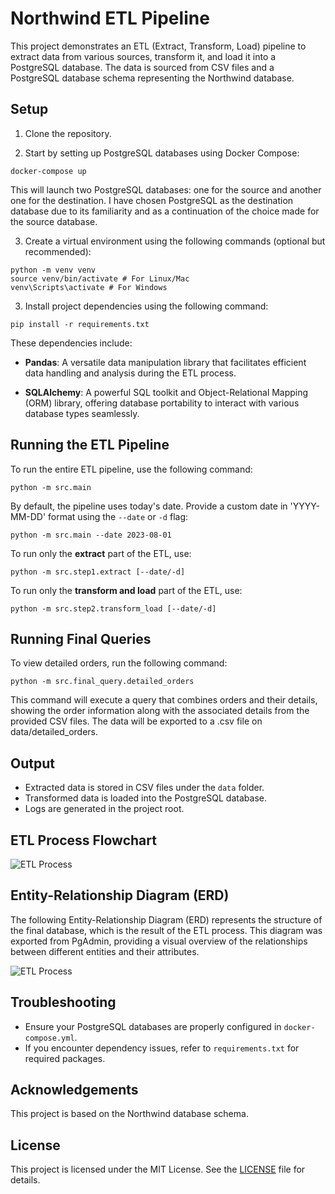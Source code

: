 # Northwind ETL Pipeline

This project demonstrates an ETL (Extract, Transform, Load) pipeline to extract data from various sources, transform it, and load it into a PostgreSQL database. The data is sourced from CSV files and a PostgreSQL database schema representing the Northwind database.

## Setup

1. Clone the repository.

2. Start by setting up PostgreSQL databases using Docker Compose:

```
docker-compose up
```

This will launch two PostgreSQL databases: one for the source and another one for the destination. I have chosen PostgreSQL as the destination database due to its familiarity and as a continuation of the choice made for the source database.

3. Create a virtual environment using the following commands (optional but recommended):

```
python -m venv venv
source venv/bin/activate # For Linux/Mac
venv\Scripts\activate # For Windows
```

3. Install project dependencies using the following command:

```
pip install -r requirements.txt
```

These dependencies include:

- **Pandas**: A versatile data manipulation library that facilitates efficient data handling and analysis during the ETL process.

- **SQLAlchemy**: A powerful SQL toolkit and Object-Relational Mapping (ORM) library, offering database portability to interact with various database types seamlessly.

## Running the ETL Pipeline

To run the entire ETL pipeline, use the following command:

```
python -m src.main
```

By default, the pipeline uses today's date. Provide a custom date in 'YYYY-MM-DD' format using the `--date` or `-d` flag:

```
python -m src.main --date 2023-08-01
```

To run only the **extract** part of the ETL, use:

```
python -m src.step1.extract [--date/-d]
```

To run only the **transform and load** part of the ETL, use:

```
python -m src.step2.transform_load [--date/-d]
```

## Running Final Queries

To view detailed orders, run the following command:

```
python -m src.final_query.detailed_orders
```

This command will execute a query that combines orders and their details, showing the order information along with the associated details from the provided CSV files. The data will be exported to a .csv file on data/detailed_orders.

## Output

- Extracted data is stored in CSV files under the `data` folder.
- Transformed data is loaded into the PostgreSQL database.
- Logs are generated in the project root.

## ETL Process Flowchart

![ETL Process](https://ibb.co/RbhZGfj)

## Entity-Relationship Diagram (ERD)

The following Entity-Relationship Diagram (ERD) represents the structure of the final database, which is the result of the ETL process. This diagram was exported from PgAdmin, providing a visual overview of the relationships between different entities and their attributes.

![ETL Process](https://ibb.co/BBmDwpK)

## Troubleshooting

- Ensure your PostgreSQL databases are properly configured in `docker-compose.yml`.
- If you encounter dependency issues, refer to `requirements.txt` for required packages.

## Acknowledgements

This project is based on the Northwind database schema.

## License

This project is licensed under the MIT License. See the [LICENSE](LICENSE) file for details.
